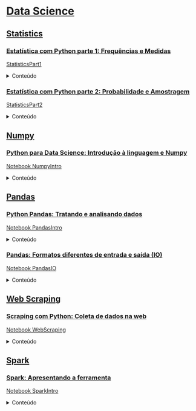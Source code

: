 # [Data Science](https://github.com/renatanesio/DataScience)

## [Statistics](https://github.com/renatanesio/DataScience/tree/master/Numpy)
### [Estatística com Python parte 1: Frequências e Medidas](https://www.alura.com.br/curso-online-estatistica-distribuicoes-e-medidas)
[StatisticsPart1](https://github.com/renatanesio/DataScience/blob/master/Statistics/StatisticsPart1.ipynb)
<details>
<summary>Conteúdo</summary>
 
 - Classificação de variáveis qualitativas (ordinais e nominais) e quantitativas (discretas e contínuas)
 - Dataframes com Pandas
 - Distribuições de frequência com crosstab(), value_counts() e cut()
 - Regra de Sturges
 - Histogramas
 - Medidas de tendência central: média aritmética, mediana e moda
 - Identificação de assimetrias
 - Medidas separatrizes: quartis, decis e percentis
 - Boxplots
 - Medidas de dispersão: desvio médio absoluto, variância e desvio padrão
 - Análises descritivas
 
</details>

### [Estatística com Python parte 2: Probabilidade e Amostragem](https://www.alura.com.br/curso-online-estatistica-probabilidade-e-amostragem)
[StatisticsPart2](https://github.com/renatanesio/DataScience/blob/master/Statistics/StatisticsPart2.ipynb)
<details>
<summary>Conteúdo</summary>
 
 - Distribuição de probabilidades binomial
 - Distribuição de probabilidades Poisson
 - Distribuição normal de probabilidades
 - Tabela padronizada Z
 - Conceitos de população e amostra
 - Identificação de populações finita e infinita
 - Amostragem aleatória simples, amostragem estratificada e amostragem por conglomerados
 - Conceitos de parâmetros e de estimativa
 - Teorema do limite central
 - Níveis de confiança e de significância
 - Margem de erro de um experimento
 - Intervalos de confiança para uma estimativa pontual (estimação intervalar)
 - Determinação do tamanho de uma amostra
 
</details>

## [Numpy](https://github.com/renatanesio/DataScience/tree/master/Numpy)
### [Python para Data Science: Introdução à linguagem e Numpy](https://www.alura.com.br/curso-online-python-tipos-listas-numpy)
[Notebook NumpyIntro](https://github.com/renatanesio/DataScience/blob/master/Numpy/NumpyIntro.ipynb)
<details>
<summary>Conteúdo</summary>
 
 - Carregar dados externos em arrays Numpy
 - Operações matemáticas com Python
 - Criar e atribuir valores a variáveis na linguagem Python
 - Tipos de dados básicos em Python
 - Transformações de tipos de dados
 - Listas
 - Concatenação, fatiamento, seleção e iteração em listas
 - Laços _for_
 - Laços aninhados
 - List comprehensions
 - Cláusulas if, else e elif
 - Operadores lógicos e comparações
 
 - Biblioteca Numpy
     - Métodos e atributos:
        - arange()
        - array()
        - sum()
        - mean()
        - std()
        - resize()
        - reshape()
        - tolist()
        - transpose()
        - shape
        - ndim
        - size
        - dtype 
 
</details>

## [Pandas](https://github.com/renatanesio/DataScience/tree/master/Pandas)
### [Python Pandas: Tratando e analisando dados](https://www.alura.com.br/curso-online-pandas-io)
[Notebook PandasIntro](https://github.com/renatanesio/DataScience/blob/master/Pandas/PandasIntro.ipynb)
<details>
<summary>Conteúdo</summary>
 
 - Leitura de diferentes fontes de dados
 - Seleção de variáveis em dataframe
 - Redefinição de index
 - Biblioteca pandas
     - Métodos e atributos:
        - info()
        - head()
        - dtypes
        - columns
        - shape
        - drop_duplicates()
        - DataFrame()
        - Series()
        - concat()
 
 
</details>

### [Pandas: Formatos diferentes de entrada e saída (IO)](https://www.alura.com.br/curso-online-pandas-io)
[Notebook PandasIO](https://github.com/renatanesio/DataScience/blob/master/Pandas/PandasIO.ipynb)
<details>
<summary>Conteúdo</summary>
 
 - Leitura e escrita de dados nos formatos HTML, json ou csv
 - Leitura e escrita de dados em banco sql
 - Uso de bibliotecas numpy, seaborn, matplotlib, sqlalchemy
 - Biblioteca pandas
     - Métodos:
        - concat()
        - sample()
        - to_frame()
        - rename()
        - set_index()
        - groupby()
        - count()
        - join()
        - describe()
        - value_counts()
        - to_json(), to_html(), to_csv(), to_excel()
        - read_json(), read_html(), read_csv(), read_excel()
        - query(), read_sql(), to_sql(), read_sql_table()
</details>

## [Web Scraping](https://github.com/renatanesio/DataScience/tree/master/WebScraping)
### [Scraping com Python: Coleta de dados na web](https://www.alura.com.br/curso-online-web-scraping-data-science-python)
[Notebook WebScraping](https://github.com/renatanesio/DataScience/blob/master/WebScraping/WebScraping.ipynb)
<details>
<summary>Conteúdo</summary>
 
 - Obtenção e limpeza de HTML
 - Biblioteca BeautifulSoup
    - Métodos:
        - find(), findAll()
        - findParent(), findParents()
        - findPreviousSibling(), findPreviousSiblings()
        - findNextSibling(), findNextSiblings()
        - findNext(), findAllNext()
        - findPrevious(), findAllPreviou()
 - Captura de dados
    - DataFrames com biblioteca pandas
    - Acesso a arquivos de imagem através do notebook
    - Download de arquivos para diretórios locais
</details>


## [Spark](https://github.com/renatanesio/DataScience/tree/master/Spark)
### [Spark: Apresentando a ferramenta](https://cursos.alura.com.br/course/spark-apresentando-ferramenta)
[Notebook SparkIntro](https://github.com/renatanesio/DataScience/blob/master/Spark/SparkIntro.ipynb)
<details>
<summary>Conteúdo</summary>
 
 - SparkSession
 - Spark DataFrames
 - Carregar conteúdo de arquivos CSV em um dataframe Spark
 
</details>
